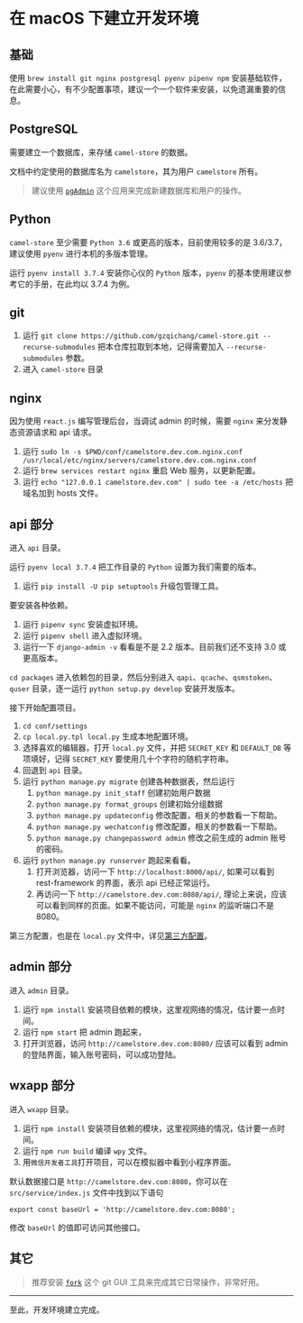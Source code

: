 # 在 macOS 下建立开发环境

## 基础

使用 `brew install git nginx postgresql pyenv pipenv npm` 安装基础软件，在此需要小心，有不少配置事项，建议一个一个软件来安装，以免遗漏重要的信息。

## PostgreSQL

需要建立一个数据库，来存储 `camel-store` 的数据。

文档中约定使用的数据库名为 `camelstore`，其为用户 `camelstore` 所有。

> 建议使用 [`pgAdmin`](https://www.pgadmin.org/) 这个应用来完成新建数据库和用户的操作。

## Python

`camel-store` 至少需要 `Python 3.6` 或更高的版本，目前使用较多的是 3.6/3.7，建议使用 `pyenv` 进行本机的多版本管理。

运行 `pyenv install 3.7.4` 安装你心仪的 `Python` 版本，`pyenv` 的基本使用建议参考它的手册，在此均以 3.7.4 为例。

## git

1. 运行 `git clone https://github.com/gzqichang/camel-store.git --recurse-submodules` 把本仓库拉取到本地，记得需要加入 `--recurse-submodules` 参数。
1. 进入 `camel-store` 目录

## nginx

因为使用 `react.js` 编写管理后台，当调试 admin 的时候，需要 `nginx` 来分发静态资源请求和 api 请求。

1. 运行 `sudo ln -s $PWD/conf/camelstore.dev.com.nginx.conf /usr/local/etc/nginx/servers/camelstore.dev.com.nginx.conf`
1. 运行 `brew services restart nginx` 重启 Web 服务，以更新配置。
1. 运行 `echo "127.0.0.1 camelstore.dev.com" | sudo tee -a /etc/hosts` 把域名加到 hosts 文件。

## api 部分

进入 `api` 目录。

运行 `pyenv local 3.7.4` 把工作目录的 `Python` 设置为我们需要的版本。
1. 运行 `pip install -U pip setuptools` 升级包管理工具。

要安装各种依赖。

1. 运行 `pipenv sync` 安装虚拟环境。
1. 运行 `pipenv shell` 进入虚拟环境。
1. 运行一下 `django-admin -v` 看看是不是 2.2 版本。目前我们还不支持 3.0 或更高版本。

`cd packages` 进入依赖包的目录，然后分别进入 `qapi`、`qcache`、`qsmstoken`、`quser` 目录，逐一运行 `python setup.py develop` 安装开发版本。

接下开始配置项目。

1. `cd conf/settings`
1. `cp local.py.tpl local.py` 生成本地配置环境。
1. 选择喜欢的编辑器，打开 `local.py` 文件，并把 `SECRET_KEY` 和 `DEFAULT_DB` 等项填好，记得 `SECRET_KEY` 要使用几十个字符的随机字符串。
1. 回退到 `api` 目录。
1. 运行 `python manage.py migrate` 创建各种数据表，然后运行
    1. `python manage.py init_staff` 创建初始用户数据
    1. `python manage.py format_groups` 创建初始分组数据
    1. `python manage.py updateconfig` 修改配置，相关的参数看一下帮助。
    1. `python manage.py wechatconfig` 修改配置，相关的参数看一下帮助。
    1. `python manage.py changepassword admin` 修改之前生成的 admin 账号的密码。
1. 运行 `python manage.py runserver` 跑起来看看。
    1. 打开浏览器，访问一下 `http://localhost:8000/api/`, 如果可以看到 rest-framework 的界面，表示 api 已经正常运行。
    1. 再访问一下 `http://camelstore.dev.com:8080/api/`, 理论上来说，应该可以看到同样的页面。如果不能访问，可能是 `nginx` 的监听端口不是 8080。

第三方配置，也是在 `local.py` 文件中，详见[第三方配置](third-party-config.md)。

## admin 部分

进入 `admin` 目录。

1. 运行 `npm install` 安装项目依赖的模块，这里视网络的情况，估计要一点时间。
1. 运行 `npm start` 把 admin 跑起来，
1. 打开浏览器，访问 `http://camelstore.dev.com:8080/` 应该可以看到 admin 的登陆界面，输入账号密码，可以成功登陆。

## wxapp 部分

进入 `wxapp` 目录。

1. 运行 `npm install` 安装项目依赖的模块，这里视网络的情况，估计要一点时间。
1. 运行 `npm run build` 编译 `wpy` 文件。
1. 用`微信开发者工具`打开项目，可以在模拟器中看到小程序界面。

默认数据接口是 `http://camelstore.dev.com:8080`，你可以在 `src/service/index.js` 文件中找到以下语句
```
export const baseUrl = 'http://camelstore.dev.com:8080';
```
修改 `baseUrl` 的值即可访问其他接口。


## 其它

> 推荐安装 [`fork`](https://git-fork.com/) 这个 git GUI 工具来完成其它日常操作，非常好用。

---------------

至此，开发环境建立完成。